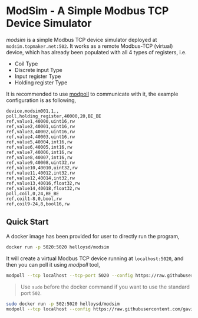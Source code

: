 # ModSim - A Simple Modbus TCP Device Simulator

*modsim* is a simple Modbus TCP device simulator deployed at `modsim.topmaker.net:502`. 
It works as a remote Modbus-TCP (virtual) device, which has already been populated with all 4 types of registers, i.e. 
- Coil Type
- Discrete input Type
- Input register Type
- Holding register Type

It is recommended to use [modpoll](https://github.com/gavinying/modpoll) to communicate with it, the example configuration is as following,

```
device,modsim001,1,,
poll,holding_register,40000,20,BE_BE
ref,value1,40000,uint16,rw
ref,value2,40001,uint16,rw
ref,value3,40002,uint16,rw
ref,value4,40003,uint16,rw
ref,value5,40004,int16,rw
ref,value6,40005,int16,rw
ref,value7,40006,int16,rw
ref,value8,40007,int16,rw
ref,value9,40008,uint32,rw
ref,value10,40010,uint32,rw
ref,value11,40012,int32,rw
ref,value12,40014,int32,rw
ref,value13,40016,float32,rw
ref,value14,40018,float32,rw
poll,coil,0,24,BE_BE
ref,coil1-8,0,bool,rw
ref,coil9-24,8,bool16,rw
```

## Quick Start

A docker image has been provided for user to directly run the program, 

```bash
docker run -p 5020:5020 helloysd/modsim
```

It will create a virtual Modbus TCP device running at `localhost:5020`, and then you can poll it using *modpoll* tool, 

```bash
modpoll --tcp localhost --tcp-port 5020 --config https://raw.githubusercontent.com/gavinying/modpoll/master/examples/modsim.csv
```

> Use `sudo` before the docker command if you want to use the standard port `502`.

```bash
sudo docker run -p 502:5020 helloysd/modsim
modpoll --tcp localhost --config https://raw.githubusercontent.com/gavinying/modpoll/master/examples/modsim.csv
```
